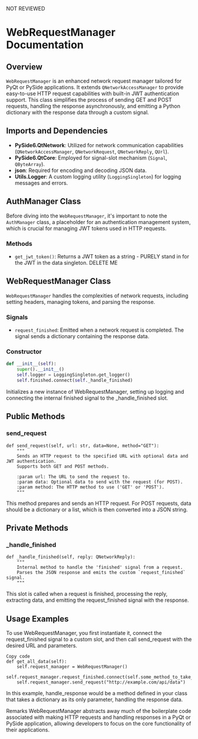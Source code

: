 NOT REVIEWED

# WebRequestManager Documentation

## Overview

`WebRequestManager` is an enhanced network request manager tailored for PyQt or PySide applications. It extends `QNetworkAccessManager` to provide easy-to-use HTTP request capabilities with built-in JWT authentication support. This class simplifies the process of sending GET and POST requests, handling the response asynchronously, and emitting a Python dictionary with the response data through a custom signal.

## Imports and Dependencies

- **PySide6.QtNetwork**: Utilized for network communication capabilities (`QNetworkAccessManager`, `QNetworkRequest`, `QNetworkReply`, `QUrl`).
- **PySide6.QtCore**: Employed for signal-slot mechanism (`Signal`, `QByteArray`).
- **json**: Required for encoding and decoding JSON data.
- **Utils.Logger**: A custom logging utility (`LoggingSingleton`) for logging messages and errors.

## AuthManager Class

Before diving into the `WebRequestManager`, it's important to note the `AuthManager` class, a placeholder for an authentication management system, which is crucial for managing JWT tokens used in HTTP requests.

### Methods

- `get_jwt_token()`: Returns a JWT token as a string - PURELY stand in for the JWT in the data singleton. DELETE ME

## WebRequestManager Class

`WebRequestManager` handles the complexities of network requests, including setting headers, managing tokens, and parsing the response.

### Signals

- `request_finished`: Emitted when a network request is completed. The signal sends a dictionary containing the response data.

### Constructor

```python
def __init__(self):
    super().__init__()
    self.logger = LoggingSingleton.get_logger()
    self.finished.connect(self._handle_finished)
```
Initializes a new instance of WebRequestManager, setting up logging and connecting the internal finished signal to the _handle_finished slot.

## Public Methods
### send_request

```
def send_request(self, url: str, data=None, method="GET"):
    """
    Sends an HTTP request to the specified URL with optional data and JWT authentication.
    Supports both GET and POST methods.

    :param url: The URL to send the request to.
    :param data: Optional data to send with the request (for POST).
    :param method: The HTTP method to use ('GET' or 'POST').
    """
```
This method prepares and sends an HTTP request. For POST requests, data should be a dictionary or a list, which is then converted into a JSON string.

## Private Methods

### _handle_finished
```
def _handle_finished(self, reply: QNetworkReply):
    """
    Internal method to handle the 'finished' signal from a request.
    Parses the JSON response and emits the custom `request_finished` signal.
    """
```

This slot is called when a request is finished, processing the reply, extracting data, and emitting the request_finished signal with the response.

## Usage Examples

To use WebRequestManager, you first instantiate it, connect the request_finished signal to a custom slot, and then call send_request with the desired URL and parameters.

```
Copy code
def get_all_data(self):
    self.request_manager = WebRequestManager()
    self.request_manager.request_finished.connect(self.some_method_to_take_the_data)
    self.request_manager.send_request("http://example.com/api/data")

```

In this example, handle_response would be a method defined in your class that takes a dictionary as its only parameter, handling the response data.

Remarks
WebRequestManager abstracts away much of the boilerplate code associated with making HTTP requests and handling responses in a PyQt or PySide application, allowing developers to focus on the core functionality of their applications.